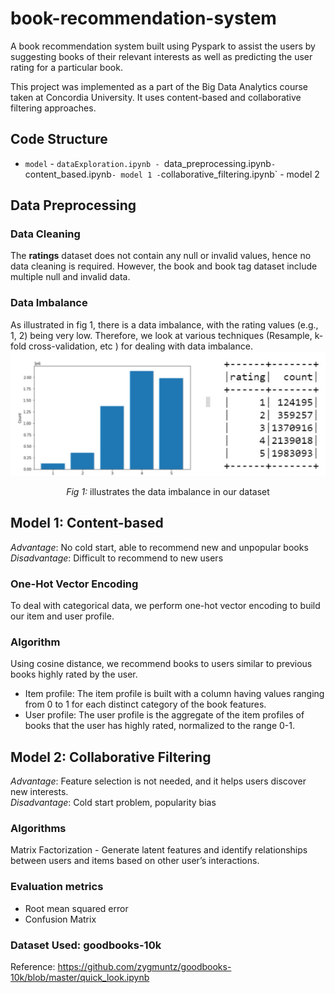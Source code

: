 # book-recommendation-system
A book recommendation system built using Pyspark to assist the users by suggesting books of their relevant interests as well as predicting the user rating for a particular book.

This project was implemented as a part of the Big Data Analytics course taken at Concordia University. 
It uses content-based and collaborative filtering approaches.

## Code Structure
- `model`
        -  `dataExploration.ipynb
        - `data_preprocessing.ipynb`
        - `content_based.ipynb` - model 1
        - `collaborative_filtering.ipynb` - model 2

## Data Preprocessing
### Data Cleaning
The **ratings** dataset does not contain any null or invalid values, hence no data cleaning is required. However, the book and book tag dataset include multiple null and invalid data.

### Data Imbalance
As illustrated in fig 1, there is a data imbalance, with the rating values (e.g., 1, 2) being very low. Therefore, we look at various techniques (Resample, k-fold cross-validation, etc ) for dealing with data imbalance.
![Fig 1: illustrates the data imbalance in our dataset](./fig/fig1-imbalance-data.png)
<center><em>Fig 1:</em> illustrates the data imbalance in our dataset</center>

## Model 1: Content-based
*Advantage*: No cold start, able to recommend new and unpopular books <br/>
*Disadvantage*: Difficult to recommend to new users

### One-Hot Vector Encoding
To deal with categorical data, we perform one-hot vector encoding to build our item and user profile.

### Algorithm
Using cosine distance, we recommend books to users similar to previous books highly rated by the user.
* Item profile: The item profile is built with a column having values ranging from 0 to 1 for each distinct category of the book features.
* User profile: The user profile is the aggregate of the item profiles of books that the user has highly rated, normalized to the range 0-1.

## Model 2: Collaborative Filtering
*Advantage*: Feature selection is not needed, and it helps users discover new interests. <br/>
*Disadvantage*: Cold start problem, popularity bias

### Algorithms
Matrix Factorization - Generate latent features and identify relationships between users and items based on other user’s interactions.

### Evaluation metrics 
* Root mean squared error
* Confusion Matrix


### Dataset Used: goodbooks-10k
Reference: https://github.com/zygmuntz/goodbooks-10k/blob/master/quick_look.ipynb
